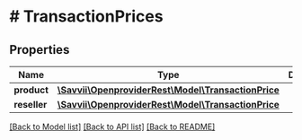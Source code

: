 # # TransactionPrices

## Properties

Name | Type | Description | Notes
------------ | ------------- | ------------- | -------------
**product** | [**\Savvii\OpenproviderRest\Model\TransactionPrice**](TransactionPrice.md) |  | [optional]
**reseller** | [**\Savvii\OpenproviderRest\Model\TransactionPrice**](TransactionPrice.md) |  | [optional]

[[Back to Model list]](../../README.md#models) [[Back to API list]](../../README.md#endpoints) [[Back to README]](../../README.md)
